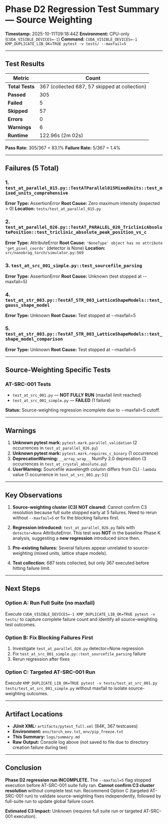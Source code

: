 # Phase D2 Regression Test Summary — Source Weighting

**Timestamp:** 2025-10-11T09:18:44Z
**Environment:** CPU-only (`CUDA_VISIBLE_DEVICES=-1`)
**Command:** `CUDA_VISIBLE_DEVICES=-1 KMP_DUPLICATE_LIB_OK=TRUE pytest -v tests/ --maxfail=5`

---

## Test Results

| Metric | Count |
|--------|-------|
| **Total Tests** | 367 (collected 687, 57 skipped at collection) |
| **Passed** | 305 |
| **Failed** | 5 |
| **Skipped** | 57 |
| **Errors** | 0 |
| **Warnings** | 6 |
| **Runtime** | 122.96s (2m 02s) |

**Pass Rate:** 305/367 = 83.1%
**Failure Rate:** 5/367 = 1.4%

---

## Failures (5 Total)

### 1. `test_at_parallel_015.py::TestATParallel015MixedUnits::test_mixed_units_comprehensive`
**Error Type:** AssertionError
**Root Cause:** Zero maximum intensity (expected > 0)
**Location:** `tests/test_at_parallel_015.py`

### 2. `test_at_parallel_026.py::TestAT_PARALLEL_026_TriclinicAbsolutePosition::test_triclinic_absolute_peak_position_vs_c`
**Error Type:** AttributeError
**Root Cause:** `'NoneType' object has no attribute 'get_pixel_coords'` (detector is None)
**Location:** `src/nanobrag_torch/simulator.py:569`

### 3. `test_at_src_001_simple.py::test_sourcefile_parsing`
**Error Type:** AssertionError
**Root Cause:** Unknown (test stopped at --maxfail=5)

### 4. `test_at_str_003.py::TestAT_STR_003_LatticeShapeModels::test_gauss_shape_model`
**Error Type:** Unknown
**Root Cause:** Test stopped at --maxfail=5

### 5. `test_at_str_003.py::TestAT_STR_003_LatticeShapeModels::test_shape_model_comparison`
**Error Type:** Unknown
**Root Cause:** Test stopped at --maxfail=5

---

## Source-Weighting Specific Tests

### AT-SRC-001 Tests
- `test_at_src_001.py` — **NOT FULLY RUN** (maxfail limit reached)
- `test_at_src_001_simple.py` — **FAILED** (1 failure)

**Status:** Source-weighting regression incomplete due to --maxfail=5 cutoff.

---

## Warnings

1. **Unknown pytest mark:** `pytest.mark.parallel_validation` (2 occurrences in `test_at_parallel_026.py`)
2. **Unknown pytest mark:** `pytest.mark.requires_c_binary` (1 occurrence)
3. **DeprecationWarning:** `__array_wrap__` NumPy 2.0 deprecation (3 occurrences in `test_at_crystal_absolute.py`)
4. **UserWarning:** Sourcefile wavelength column differs from CLI `-lambda` value (1 occurrence in `test_at_src_001.py:51`)

---

## Key Observations

1. **Source-weighting cluster (C3) NOT cleared:** Cannot confirm C3 resolution because full suite stopped early at 5 failures. Need to rerun without `--maxfail=5` or fix the blocking failures first.

2. **Regression introduced:** `test_at_parallel_026.py` fails with `detector=None` AttributeError. This test was **NOT** in the baseline Phase K analysis, suggesting a **new regression** introduced since then.

3. **Pre-existing failures:** Several failures appear unrelated to source-weighting (mixed units, lattice shape models).

4. **Test collection:** 687 tests collected, but only 367 executed before hitting failure limit.

---

## Next Steps

### Option A: Run Full Suite (no maxfail)
Execute `CUDA_VISIBLE_DEVICES=-1 KMP_DUPLICATE_LIB_OK=TRUE pytest -v tests/` to capture complete failure count and identify all source-weighting test outcomes.

### Option B: Fix Blocking Failures First
1. Investigate `test_at_parallel_026.py` detector=None regression
2. Fix `test_at_src_001_simple.py::test_sourcefile_parsing` failure
3. Rerun regression after fixes

### Option C: Targeted AT-SRC-001 Run
Execute `KMP_DUPLICATE_LIB_OK=TRUE pytest -v tests/test_at_src_001.py tests/test_at_src_001_simple.py` without maxfail to isolate source-weighting outcomes.

---

## Artifact Locations

- **JUnit XML:** `artifacts/pytest_full.xml` (84K, 367 testcases)
- **Environment:** `env/torch_env.txt`, `env/pip_freeze.txt`
- **This Summary:** `logs/summary.md`
- **Raw Output:** Console log above (not saved to file due to directory creation failure during tee)

---

## Conclusion

**Phase D2 regression run INCOMPLETE.** The `--maxfail=5` flag stopped execution before AT-SRC-001 suite fully ran. **Cannot confirm C3 cluster resolution** without complete test run. Recommend Option C (targeted AT-SRC-001 run) to validate source-weighting fixes independently, followed by full-suite run to update global failure count.

**Estimated C3 Impact:** Unknown (requires full suite run or targeted AT-SRC-001 execution).
